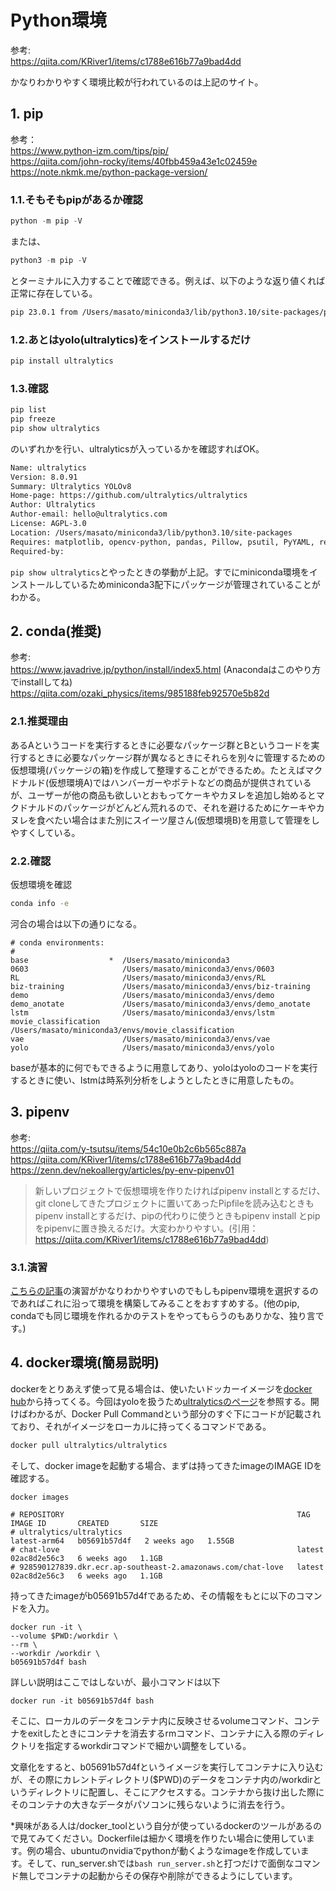 # Python環境
参考: \
https://qiita.com/KRiver1/items/c1788e616b77a9bad4dd

かなりわかりやすく環境比較が行われているのは上記のサイト。
## 1. pip

参考：\
https://www.python-izm.com/tips/pip/ \
https://qiita.com/john-rocky/items/40fbb459a43e1c02459e \
https://note.nkmk.me/python-package-version/

### 1.1.そもそもpipがあるか確認
```python
python -m pip -V
```
または、
```python
python3 -m pip -V
```
とターミナルに入力することで確認できる。例えば、以下のような返り値くれば正常に存在している。

```zsh
pip 23.0.1 from /Users/masato/miniconda3/lib/python3.10/site-packages/pip (python 3.10)
```

### 1.2.あとはyolo(ultralytics)をインストールするだけ
```zsh
pip install ultralytics
```
### 1.3.確認
```zsh
pip list
pip freeze
pip show ultralytics
```
のいずれかを行い、ultralyticsが入っているかを確認すればOK。
```zsh
Name: ultralytics
Version: 8.0.91
Summary: Ultralytics YOLOv8
Home-page: https://github.com/ultralytics/ultralytics
Author: Ultralytics
Author-email: hello@ultralytics.com
License: AGPL-3.0
Location: /Users/masato/miniconda3/lib/python3.10/site-packages
Requires: matplotlib, opencv-python, pandas, Pillow, psutil, PyYAML, requests, scipy, seaborn, sentry-sdk, thop, torch, torchvision, tqdm
Required-by:
```

`pip show ultralytics`とやったときの挙動が上記。すでにminiconda環境をインストールしているためminiconda3配下にパッケージが管理されていることがわかる。

## 2. conda(推奨)
参考: \
https://www.javadrive.jp/python/install/index5.html (Anacondaはこのやり方でinstallしてね)\
https://qiita.com/ozaki_physics/items/985188feb92570e5b82d

### 2.1.推奨理由
あるAというコードを実行するときに必要なパッケージ群とBというコードを実行するときに必要なパッケージ群が異なるときにそれらを別々に管理するための仮想環境(パッケージの箱)を作成して整理することができるため。たとえばマクドナルド(仮想環境A)ではハンバーガーやポテトなどの商品が提供されているが、ユーザーが他の商品も欲しいとおもってケーキやカヌレを追加し始めるとマクドナルドのパッケージがどんどん荒れるので、それを避けるためにケーキやカヌレを食べたい場合はまた別にスイーツ屋さん(仮想環境B)を用意して管理をしやすくしている。

### 2.2.確認
仮想環境を確認
```zsh
conda info -e
```
河合の場合は以下の通りになる。

```
# conda environments:
#
base                  *  /Users/masato/miniconda3
0603                     /Users/masato/miniconda3/envs/0603
RL                       /Users/masato/miniconda3/envs/RL
biz-training             /Users/masato/miniconda3/envs/biz-training
demo                     /Users/masato/miniconda3/envs/demo
demo_anotate             /Users/masato/miniconda3/envs/demo_anotate
lstm                     /Users/masato/miniconda3/envs/lstm
movie_classification     /Users/masato/miniconda3/envs/movie_classification
vae                      /Users/masato/miniconda3/envs/vae
yolo                     /Users/masato/miniconda3/envs/yolo
```

baseが基本的に何でもできるように用意してあり、yoloはyoloのコードを実行するときに使い、lstmは時系列分析をしようとしたときに用意したもの。

## 3. pipenv
参考: \
https://qiita.com/y-tsutsu/items/54c10e0b2c6b565c887a \
https://qiita.com/KRiver1/items/c1788e616b77a9bad4dd \
https://zenn.dev/nekoallergy/articles/py-env-pipenv01

>新しいプロジェクトで仮想環境を作りたければpipenv installとするだけ、git cloneしてきたプロジェクトに置いてあったPipfileを読み込むときもpipenv installとするだけ、pipの代わりに使うときもpipenv install <package-name>とpipをpipenvに置き換えるだけ。大変わかりやすい。(引用：https://qiita.com/KRiver1/items/c1788e616b77a9bad4dd)

### 3.1.演習
[こちらの記事](https://zenn.dev/nekoallergy/articles/py-env-pipenv01)の演習がかなりわかりやすいのでもしもpipenv環境を選択するのであればこれに沿って環境を構築してみることをおすすめする。(他のpip, condaでも同じ環境を作れるかのテストをやってもらうのもありかな、独り言です。)

## 4. docker環境(簡易説明)

dockerをとりあえず使って見る場合は、使いたいドッカーイメージを[docker hub](https://hub.docker.com/)から持ってくる。今回はyoloを扱うため[ultralyticsのページ](https://hub.docker.com/r/ultralytics/ultralytics)を参照する。開けばわかるが、Docker Pull Commandという部分のすぐ下にコードが記載されており、それがイメージをローカルに持ってくるコマンドである。

```bash
docker pull ultralytics/ultralytics
```

そして、docker imageを起動する場合、まずは持ってきたimageのIMAGE IDを確認する。
```
docker images

# REPOSITORY                                                    TAG            IMAGE ID       CREATED       SIZE
# ultralytics/ultralytics                                       latest-arm64   b05691b57d4f   2 weeks ago   1.55GB
# chat-love                                                     latest         02ac8d2e56c3   6 weeks ago   1.1GB
# 928590127839.dkr.ecr.ap-southeast-2.amazonaws.com/chat-love   latest         02ac8d2e56c3   6 weeks ago   1.1GB
```
持ってきたimageがb05691b57d4fであるため、その情報をもとに以下のコマンドを入力。

```
docker run -it \
--volume $PWD:/workdir \
--rm \
--workdir /workdir \
b05691b57d4f bash
```

詳しい説明はここではしないが、最小コマンドは以下
```
docker run -it b05691b57d4f bash
```
そこに、ローカルのデータをコンテナ内に反映させるvolumeコマンド、コンテナをexitしたときにコンテナを消去するrmコマンド、コンテナに入る際のディレクトリを指定するworkdirコマンドで細かい調整をしている。

文章化をすると、b05691b57d4fというイメージを実行してコンテナに入り込むが、その際にカレントディレクトリ($PWD)のデータをコンテナ内の/workdirというディレクトリに配置し、そこにアクセスする。コンテナから抜け出した際にそのコンテナの大きなデータがパソコンに残らないように消去を行う。

*興味がある人は/docker_toolという自分が使っているdockerのツールがあるので見てみてください。Dockerfileは細かく環境を作りたい場合に使用しています。例の場合、ubuntuのnvidiaでpythonが動くようなimageを作成しています。そして、run_server.shでは`bash run_server.sh`と打つだけで面倒なコマンド無しでコンテナの起動からその保存や削除ができるようにしています。

<!--
TODO docker環境について金子要請を達成。
1. dockerのありがたいところ
2. dockerをどのように使っているか(主に研究室)
3. dockerの簡易版使用方法
    1. docker build path/to/dockerfile
    2. docker run -it image_name
4. dockerの生成、起動テンプレート
    1. dockerfile
    2. run.sh
5. yolo環境の場合
    1. docker hubからイメージを探し出す
    2. イメージを起動する(コンテナ)
    3. コンテナ内でコードを実行してみる
    4. コンテナを終了する
-->